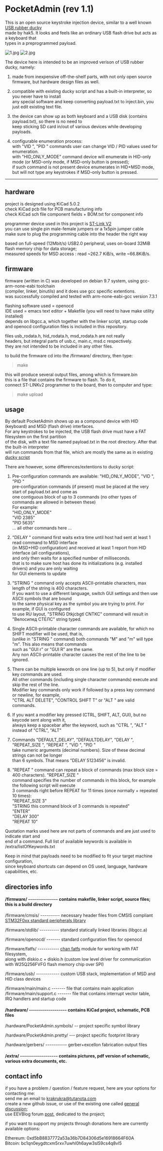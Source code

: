 # PocketAdmin (rev 1.1)  

This is an open source keystroke injection device, similar to a well known [USB rubber ducky](https://www.youtube.com/watch?v=z5UUTUmGQlY&list=PLW5y1tjAOzI0YaJslcjcI4zKI366tMBYk)  
made by hak5. It looks and feels like an ordinary USB flash drive but acts as a keyboard that  
types in a preprogrammed payload.  

![1.jpg](extra/pictures/1.jpg)
![2.jpg](extra/pictures/2.jpg)  

The device here is intended to be an improved verison of USB rubber ducky, namely:  

1. made from inexpensive off-the-shelf parts, with not only open source  
firmware, but hardware design files as well.  

2. compatible with existing ducky script and has a built-in interpreter, so you never have to install  
any special software and keep converting payload.txt to inject.bin, you just edit existing text file.  

3. the device can show up as both keyboard and a USB disk (contains payload.txt), so there is no need to  
keep sticking SD card in/out of various devices while developing payloads.  

4. configurable enumeration process:  
with "VID ", "PID " commands user can change VID / PID values used for enumeration.  
with "HID\_ONLY\_MODE" command device will enumerate in HID-only mode (or MSD-only mode, if MSD-only button is pressed);  
if such command is not present device enumerates in HID+MSD mode, but will not type any keystrokes if MSD-only button is pressed.  

---

## hardware

project is designed using KiCad 5.0.2  
check KiCad pcb file for PCB manufacturing info  
check KiCad sch file component fields + BOM.txt for component info  

programmer device used in this project is [ST-Link V2](https://www.aliexpress.com/item/1PCS-ST-LINK-Stlink-ST-Link-V2-Mini-STM8-STM32-Simulator-Download-Programmer-Programming-With-Cover/32792513237.html?ws_ab_test=searchweb0_0,searchweb201602_2_10152_10151_10065_10344_10068_10342_10546_10343_10340_10548_10341_10696_10084_10083_10618_10307_10135_10133_10059_100031_10103_10624_10623_10622_10621_10620,searchweb201603_55,ppcSwitch_3&algo_expid=448b8f37-4a09-4701-bf7f-8b2ce2770a23-0&algo_pvid=448b8f37-4a09-4701-bf7f-8b2ce2770a23&priceBeautifyAB=0)  
you can use single pin male-female jumpers or a 1x5pin jumper cable  
make sure to plug the programming cable into the header the right way  

based on full-speed (12Mbit/s) USB2.0 peripheral, uses on-board 32MiB flash memory chip for data storage;  
measured speeds for MSD access : read ~262.7 KiB/s, write ~66.8KiB/s.  

## firmware

firmware (written in C) was developed on debian 9.7 system, using gcc-arm-none-eabi toolchain  
(compiler, linker, binutils) and it does use gcc specific extentions.  
was successfully compiled and tested with arm-none-eabi-gcc version 7.3.1  

flashing software used = openocd  
IDE used = emacs text editor + Makefile  (you will need to have make utility installed)  
depends on libgcc.a, which together with the linker script, startup code  
and openocd configuration files is included in this repository.

files usb\_rodata.h, hid\_rodata.h, msd\_rodata.h are not really  
headers, but integral parts of usb.c, main.c, msd.c respectively.  
they are not intended to be included in any other files.  

to build the firmware cd into the /firmware/ directory, then type:  

> make  

this will produce several output files, among which is firmware.bin  
this is a file that contains the firmware to flash. To do it,  
connect ST-LINKv2 programmer to the board, then to computer and type:  

> make upload  

## usage

By default PocketAdmin shows up as a compound device with HID (keyboard) and MSD (flash drive) interfaces.  
For any keystrokes to be injected, the USB flash drive must have a FAT filesystem on the first partition  
of the disk, with a text file named payload.txt in the root directory. After that the built-in interpreter  
will run commands from that file, which are mostly the same as in existing [ducky script](https://github.com/hak5darren/USB-Rubber-Ducky/wiki/Duckyscript)  

There are however, some differences/extentions to ducky script:  

1. Pre-configuration commands are available: "HID\_ONLY\_MODE", "VID ", "PID "  
pre-configuration commands (if present) must be placed at the very start of payload.txt and come as  
one contiguous block of up to 3 commands (no other types of commands are allowed in between these)  
For example:  
"HID\_ONLY\_MODE"  
"VID 2385"  
"PID 5635"  
... all other commands here ...  

2. "DELAY " command first waits extra time until host had sent at least 1 read command to MSD interface  
(in MSD+HID configuration) and received at least 1 report from HID interface (all configurations),  
and only then waits for a specified number of milliseconds.  
that is to make sure host has done its initializations (e.g. installed drivers) and you are only waiting  
for GUI elements to update  

3. "STRING " command only accepts ASCII-printable characters, max length of the string is 400 characters.  
If you want to use a different language, switch GUI settings and then use ASCII symbols that are bound  
to the same physical key as the symbol you are trying to print. For example, if GUI is configured  
to use RU layout, "STRING Dtkjcbgtl CNTKC" command will result in "Велосипед СТЕЛС" string typed.  

4. Single ASCII-printable character commands are available, for which no SHIFT modifier will be used, that is,  
(unlike in "STRING " command) both commands "M" and "m"  will type "m". This also means that commands  
such as "GUI r" or "GUI R" are the same.  
Any non ASCII-printable character causes the rest of the line to be ignored.  

5. There can be multiple kewords on one line (up to 5), but only if modifier key commands are used.  
All other commands (including single character commands) execute and skip the rest of the line.  
Modifier key commands only work if followed by a press key command or newline, for example,  
"CTRL ALT DELETE", "CONTROL SHIFT T" or "ALT " are valid commands.  

6. If you want a modifier key pressed (CTRL, SHIFT, ALT, GUI), but no keycode sent along with it,  
always keep a spacebar after the keyword, such as "CTRL ", "ALT " instead of "CTRL", "ALT"  

7. Commands "DEFAULT\_DELAY", "DEFAULTDELAY", "DELAY ", "REPEAT\_SIZE ", "REPEAT ", "VID ", "PID "  
take numeric arguments (decimal numbers). Size of these decimal strings can not be longer  
than 6 symbols. That means "DELAY 5123456" is invalid.  

8. "REPEAT " command can repeat a block of commands (max block size = 400 characters). "REPEAT\_SIZE "  
command specifies the number of commands in this block, for example the following script will execute  
3 commands right before REPEAT for 11 times (once normally + repeated 10 times):  
"REPEAT\_SIZE 3"  
"STRING this command block of 3 commands is repeated"  
"ENTER"  
"DELAY 300"  
"REPEAT 10"  

Quotation marks used here are not parts of commands and are just used to indicate start and  
end of a command. Full list of available keywords is available in /extra/listOfKeywords.txt  

Keep in mind that payloads need to be modified to fit your target machine configuration,  
since keyboard shortcuts can depend on OS used, language, hardware capabilities, etc.  


## directories info

#### /firmware/ --------------- contains makefile, linker script, source files; this is a build directory  

/firmware/cmsis/ ---------- necessary header files from CMSIS compliant [STM32F0xx standard peripherals library](https://www.st.com/content/st_com/en/products/embedded-software/mcus-embedded-software/stm32-embedded-software/stm32-standard-peripheral-libraries/stsw-stm32048.html)  

/firmware/stdlib/ ---------- standard statically linked libraries (libgcc.a)  

/firmware/openocd/ ------- standard configuration files for openocd  

/firmware/fatfs/ ----------- [chan fatfs](http://www.elm-chan.org/fsw/ff/00index_e.html) module for working with FAT filesystem,  
along with diskio.c + diskio.h (custom low level driver for communication with W25Q256FVFG flash memory chip over SPI)  

/firmware/usb/ ------------ custom USB stack, implementation of MSD and HID class devices  

/firmware/main/main.c ------- file that contains main application  
/firmware/main/support.c ------- file that contains interrupt vector table, IRQ handlers and startup code  

#### /hardware/ ------------------- contains KiCad project, schematic, PCB files  

/hardware/PocketAdmin.symbols/ -- project specific symbol library  

/hardware/PocketAdmin.pretty/ --- project specific footprint library  

/hardware/gerbers/ ----------- gerber+excellon fabrication output files  

#### /extra/ -------------------  contains pictures, pdf version of schematic, various extra documents, etc.

## contact info

if you have a problem / question / feature request, here are your options for contacting me:  
send me an email to krakrukra@tutanota.com  
create a new github issue, or use of the existing one called [general discussion](https://github.com/krakrukra/PocketAdmin/issues/1);  
use EEVBlog forum [post](), dedicated to the project;  


if you want to support my projects through donations here are currently available options:

Ethereum: 0xd5bB8837772a53a36b7D84306d5e16918664F60A  
Bitcoin: bc1qn0eygdtcxm5rxv7uwhl0h6ayw3sl59cs4q8vl5  
